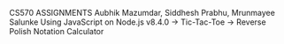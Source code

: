 CS570 ASSIGNMENTS
Aubhik Mazumdar, Siddhesh Prabhu, Mrunmayee Salunke
Using JavaScript on Node.js v8.4.0
-> Tic-Tac-Toe
-> Reverse Polish Notation Calculator

